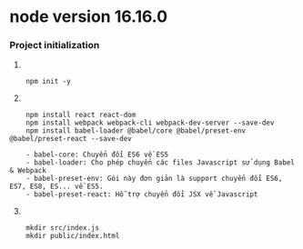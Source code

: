 # node version 16.16.0

### Project initialization

1. 
```
    npm init -y
```

2. 
```
    npm install react react-dom
    npm install webpack webpack-cli webpack-dev-server --save-dev
    npm install babel-loader @babel/core @babel/preset-env @babel/preset-react --save-dev
```

```
    - babel-core: Chuyển đổi ES6 về ES5
    - babel-loader: Cho phép chuyển các files Javascript sử dụng Babel & Webpack
    - babel-preset-env: Gói này đơn giản là support chuyển đổi ES6, ES7, ES8, ES... về ES5.
    - babel-preset-react: Hỗ trợ chuyển đổi JSX về Javascript
```

3. 
```
    mkdir src/index.js
    mkdir public/index.html
```